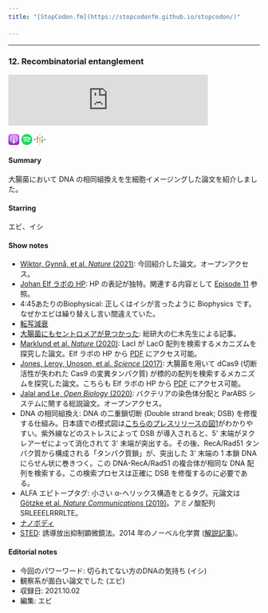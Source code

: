 ```yaml
---
title: "[StopCodon.fm](https://stopcodonfm.github.io/stopcodon/)"

---
```

-------
### 12. Recombinatorial entanglement 

<iframe src="https://anchor.fm/stopcodon/embed/episodes/12--Recombinatorial-entanglement-e1busn5" height="102px" width="400px" frameborder="0" scrolling="no"></iframe>


[<img src="https://raw.githubusercontent.com/StopCodonfm/stopcodon/main/logos/apple-podcasts.png" width="22px">](https://podcasts.apple.com/jp/podcast/12-recombinatorial-entanglement/id1572672009?i=1000545513900)
[<img src="https://raw.githubusercontent.com/StopCodonfm/stopcodon/main/logos/spotify.png" width="22px">](https://open.spotify.com/episode/4GnKOLRhurgxYGAHbS1LIz)
[<img src="https://raw.githubusercontent.com/StopCodonfm/stopcodon/main/logos/google-podcasts.png" width="22px">](https://podcasts.google.com/feed/aHR0cHM6Ly9hbmNob3IuZm0vcy81YjY0MGVhMC9wb2RjYXN0L3Jzcw/episode/NzNlMjI3MTEtOTE0Yi00ODEzLWJiMmUtOTkxNjQ4Nzk3MzYz?sa=X&ved=0CAUQkfYCahcKEwj4rejW8KT1AhUAAAAAHQAAAAAQAQ)



#### Summary
大腸菌において DNA の相同組換えを生細胞イメージングした論文を紹介しました。


#### Starring
エビ、イシ

#### Show notes

+ [Wiktor, Gynnå, et al. _Nature_ (2021)](https://www.nature.com/articles/s41586-021-03877-6.pdf): 今回紹介した論文。オープンアクセス。
+ [Johan Elf ラボの HP](https://elflab.icm.uu.se/): HP の表記が独特。関連する内容として [Episode 11](https://stopcodonfm.github.io/stopcodon/episodes/011.html) 参照。
+ 4:45あたりのBiophysical: 正しくはイシが言ったように Biophysics です。なぜかエビは繰り替えし言い間違えていた。
+ [転写減衰](https://ja.wikipedia.org/wiki/%E8%BB%A2%E5%86%99%E6%B8%9B%E8%A1%B0)
+ [大腸菌にもセントロメアが見つかった](https://www.soken.ac.jp/file/disclosure/pr/publicity/journal/no09/pdf/findCentromere.pdf): 総研大の仁木先生による記事。
+ [Marklund et al. _Nature_ (2020)](https://www.nature.com/articles/s41586-020-2413-7): LacI が LacO 配列を検索するメカニズムを探究した論文。Elf ラボの HP から [PDF](https://elflab.icm.uu.se/lore/) にアクセス可能。
+ [Jones, Leroy, Unoson, et al. _Science_ (2017)](https://www.science.org/doi/10.1126/science.aah7084): 大腸菌を用いて dCas9 (切断活性が失われた Cas9 の変異タンパク質) が標的の配列を検索するメカニズムを探究した論文。こちらも Elf ラボの HP から [PDF](https://elflab.icm.uu.se/lore/) にアクセス可能。
+ [Jalal and Le, _Open Biology_ (2020)](https://doi.org/10.1098/rsob.200097): バクテリアの染色体分配と ParABS システムに関する総説論文。オープンアクセス。
+ DNA の相同組換え: DNA の二重鎖切断 (Double strand break; DSB) を修復する仕組み。日本語での模式図は[こちらのプレスリリースの図1](https://www.titech.ac.jp/news/2020/047270)がわかりやすい。紫外線などのストレスによって DSB が導入されると、5' 末端がヌクレアーゼによって消化されて 3' 末端が突出する。その後、RecA/Rad51 タンパク質から構成される「タンパク質鎖」が、突出した 3' 末端の 1 本鎖 DNA にらせん状に巻きつく。この DNA-RecA/Rad51 の複合体が相同な DNA 配列を検索する。この検索プロセスは正確に DSB を修復するのに必要である。
+ ALFA エピトープタグ: 小さい α-ヘリックス構造をとるタグ。元論文は [Götzke et al. _Nature Communications_ (2019)](https://www.nature.com/articles/s41467-019-12301-7)。アミノ酸配列 SRLEEELRRRLTE。
+ [ナノボディ](https://bio.nikkeibp.co.jp/atcl/report/16/011900001/19/02/21/00233/)
+ [STED](https://ja.wikipedia.org/wiki/%E8%AA%98%E5%B0%8E%E6%94%BE%E5%87%BA%E6%8A%91%E5%88%B6%E9%A1%95%E5%BE%AE%E9%8F%A1%E6%B3%95): 誘導放出抑制顕微鏡法。2014 年のノーベル化学賞 ([解説記事](https://www.nikkei-science.com/?p=44326))。

#### Editorial notes
- 今回のパワーワード: 切られてない方のDNAの気持ち (イシ)
- 観察系が面白い論文でした (エビ)
- 収録日: 2021.10.02
- 編集: エビ

